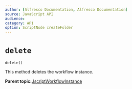 ```yaml
---
author: [Alfresco Documentation, Alfresco Documentation]
source: JavaScript API
audience: 
category: API
option: ScriptNode createFolder
---
```


# `delete`

`delete()`

This method deletes the workflow instance.

**Parent topic:**[JscriptWorkflowInstance](../references/API-JS-WorkflowInstance.md)

